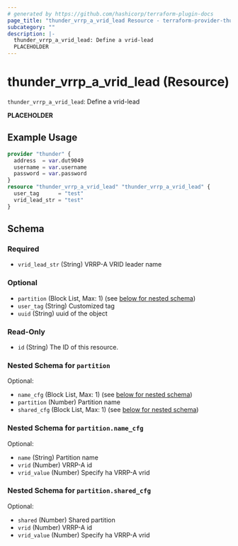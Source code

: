 ```yaml
---
# generated by https://github.com/hashicorp/terraform-plugin-docs
page_title: "thunder_vrrp_a_vrid_lead Resource - terraform-provider-thunder"
subcategory: ""
description: |-
  thunder_vrrp_a_vrid_lead: Define a vrid-lead
  PLACEHOLDER
---
```


# thunder_vrrp_a_vrid_lead (Resource)

`thunder_vrrp_a_vrid_lead`: Define a vrid-lead

__PLACEHOLDER__

## Example Usage

```terraform
provider "thunder" {
  address  = var.dut9049
  username = var.username
  password = var.password
}
resource "thunder_vrrp_a_vrid_lead" "thunder_vrrp_a_vrid_lead" {
  user_tag      = "test"
  vrid_lead_str = "test"
}
```

<!-- schema generated by tfplugindocs -->
## Schema

### Required

- `vrid_lead_str` (String) VRRP-A VRID leader name

### Optional

- `partition` (Block List, Max: 1) (see [below for nested schema](#nestedblock--partition))
- `user_tag` (String) Customized tag
- `uuid` (String) uuid of the object

### Read-Only

- `id` (String) The ID of this resource.

<a id="nestedblock--partition"></a>
### Nested Schema for `partition`

Optional:

- `name_cfg` (Block List, Max: 1) (see [below for nested schema](#nestedblock--partition--name_cfg))
- `partition` (Number) Partition name
- `shared_cfg` (Block List, Max: 1) (see [below for nested schema](#nestedblock--partition--shared_cfg))

<a id="nestedblock--partition--name_cfg"></a>
### Nested Schema for `partition.name_cfg`

Optional:

- `name` (String) Partition name
- `vrid` (Number) VRRP-A id
- `vrid_value` (Number) Specify ha VRRP-A vrid


<a id="nestedblock--partition--shared_cfg"></a>
### Nested Schema for `partition.shared_cfg`

Optional:

- `shared` (Number) Shared partition
- `vrid` (Number) VRRP-A id
- `vrid_value` (Number) Specify ha VRRP-A vrid


